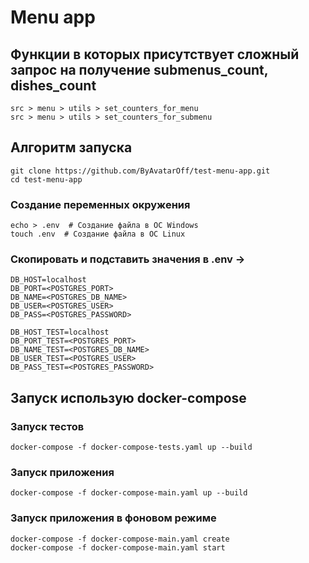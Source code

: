 # Menu app
## Функции в которых присутствует сложный запрос на получение submenus_count, dishes_count
```
src > menu > utils > set_counters_for_menu
src > menu > utils > set_counters_for_submenu
```
## Алгоритм запуска

```shell
git clone https://github.com/ByAvatarOff/test-menu-app.git
cd test-menu-app
```
### Создание переменных окружения
```
echo > .env  # Создание файла в ОС Windows
touch .env  # Создание файла в ОС Linux
```
### Скопировать и подставить значения в .env ->
```
DB_HOST=localhost
DB_PORT=<POSTGRES_PORT>
DB_NAME=<POSTGRES_DB_NAME>
DB_USER=<POSTGRES_USER>
DB_PASS=<POSTGRES_PASSWORD>

DB_HOST_TEST=localhost
DB_PORT_TEST=<POSTGRES_PORT>
DB_NAME_TEST=<POSTGRES_DB_NAME>
DB_USER_TEST=<POSTGRES_USER>
DB_PASS_TEST=<POSTGRES_PASSWORD>
```
## Запуск использую docker-compose
### Запуск тестов
```shell
docker-compose -f docker-compose-tests.yaml up --build
```
### Запуск приложения
```shell
docker-compose -f docker-compose-main.yaml up --build
```
### Запуск приложения в фоновом режиме
```shell
docker-compose -f docker-compose-main.yaml create
docker-compose -f docker-compose-main.yaml start
```